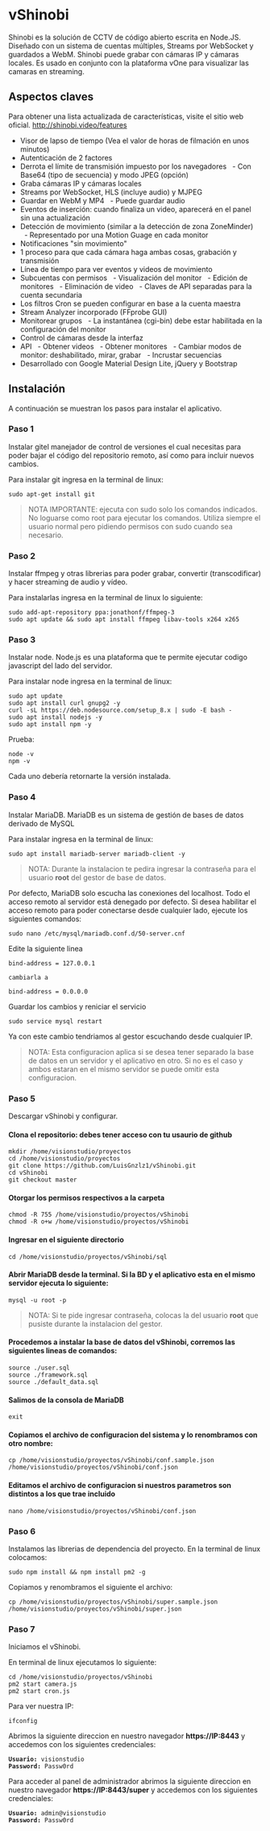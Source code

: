 # vShinobi 

Shinobi es la solución de CCTV de código abierto escrita en Node.JS. Diseñado con un sistema de cuentas múltiples, Streams por WebSocket y guardados a WebM. Shinobi puede grabar con cámaras IP y cámaras locales. Es usado en conjunto con la plataforma vOne para visualizar las camaras en streaming.  

## Aspectos claves

Para obtener una lista actualizada de características, visite el sitio web oficial. http://shinobi.video/features

- Visor de lapso de tiempo (Vea el valor de horas de filmación en unos minutos)
- Autenticación de 2 factores
- Derrota el límite de transmisión impuesto por los navegadores
  - Con Base64 (tipo de secuencia) y modo JPEG (opción)
- Graba cámaras IP y cámaras locales
- Streams por WebSocket, HLS (incluye audio) y MJPEG
- Guardar en WebM y MP4
  - Puede guardar audio
- Eventos de inserción: cuando finaliza un video, aparecerá en el panel sin una actualización
- Detección de movimiento (similar a la detección de zona ZoneMinder)
  - Representado por una Motion Guage en cada monitor
- Notificaciones "sin movimiento"
- 1 proceso para que cada cámara haga ambas cosas, grabación y transmisión
- Línea de tiempo para ver eventos y videos de movimiento
- Subcuentas con permisos
  - Visualización del monitor
  - Edición de monitores
  - Eliminación de video
  - Claves de API separadas para la cuenta secundaria
- Los filtros Cron se pueden configurar en base a la cuenta maestra
- Stream Analyzer incorporado (FFprobe GUI)
- Monitorear grupos
  - La instantánea (cgi-bin) debe estar habilitada en la configuración del monitor
- Control de cámaras desde la interfaz
- API
  - Obtener videos
  - Obtener monitores
  - Cambiar modos de monitor: deshabilitado, mirar, grabar
  - Incrustar secuencias
- Desarrollado con Google Material Design Lite, jQuery y Bootstrap


## Instalación

A continuación se muestran los pasos para instalar el aplicativo.


### Paso 1

Instalar gitel manejador de control de versiones el cual necesitas para poder bajar el código del repositorio remoto, así como para incluir nuevos cambios. 

Para instalar git ingresa en la terminal de linux:

    sudo apt-get install git


> NOTA IMPORTANTE: ejecuta con sudo solo los comandos indicados. No loguarse como root para ejecutar los comandos. Utiliza siempre el usuario normal pero pidiendo permisos con sudo cuando sea necesario.

### Paso 2
Instalar ffmpeg y otras librerias para poder grabar, convertir (transcodificar) y hacer streaming de audio y vídeo.


Para instalarlas ingresa en la terminal de linux lo siguiente:

    sudo add-apt-repository ppa:jonathonf/ffmpeg-3
    sudo apt update && sudo apt install ffmpeg libav-tools x264 x265

### Paso 3
Instalar node. Node.js es una plataforma que te permite ejecutar codigo javascript del lado del servidor.

Para instalar node ingresa en la terminal de linux:

    sudo apt update
    sudo apt install curl gnupg2 -y
    curl -sL https://deb.nodesource.com/setup_8.x | sudo -E bash -
    sudo apt install nodejs -y
    sudo apt install npm -y

Prueba:

    node -v
    npm -v

Cada uno debería retornarte la versión instalada.

### Paso 4
Instalar MariaDB. MariaDB es un sistema de gestión de bases de datos derivado de MySQL


Para instalar ingresa en la terminal de linux:

    sudo apt install mariadb-server mariadb-client -y
    
    
> NOTA: Durante la instalacion te pedira ingresar la contraseña para el usuario **root** del gestor de base de datos.

Por defecto, MariaDB solo escucha las conexiones del localhost. Todo el acceso remoto al servidor está denegado por defecto. Si desea habilitar el acceso remoto para poder conectarse desde cualquier lado, ejecute los siguientes comandos:

    sudo nano /etc/mysql/mariadb.conf.d/50-server.cnf

Edite la siguiente linea

    bind-address = 127.0.0.1
    
    cambiarla a
    
    bind-address = 0.0.0.0
    
Guardar los cambios y reniciar el servicio

    sudo service mysql restart

Ya con este cambio tendriamos al gestor escuchando desde cualquier IP.
 
 > NOTA: Esta configuracion aplica si se desea tener separado la base de datos en un servidor y el aplicativo en otro. Si no es el caso y ambos estaran en el mismo servidor se puede omitir esta configuracion.
 

### Paso 5

Descargar vShinobi y configurar.

#### Clona el repositorio: debes tener acceso con tu usaurio de github

    mkdir /home/visionstudio/proyectos
    cd /home/visionstudio/proyectos
    git clone https://github.com/LuisGnzlz1/vShinobi.git
    cd vShinobi
    git checkout master
    
#### Otorgar los permisos respectivos a la carpeta

    chmod -R 755 /home/visionstudio/proyectos/vShinobi
    chmod -R o+w /home/visionstudio/proyectos/vShinobi


#### Ingresar en el siguiente directorio

    cd /home/visionstudio/proyectos/vShinobi/sql
    
#### Abrir MariaDB desde la terminal. Si la BD y el aplicativo esta en el mismo servidor ejecuta lo siguiente:

    mysql -u root -p
       
 > NOTA: Si te pide ingresar contraseña, colocas la del usuario **root** que pusiste durante la instalacion del gestor.

#### Procedemos a instalar la base de datos del vShinobi, corremos las siguientes lineas de comandos:

    source ./user.sql
    source ./framework.sql
    source ./default_data.sql

#### Salimos de la consola de MariaDB

    exit
      
#### Copiamos el archivo de configuracion del sistema y lo renombramos con otro nombre:

    cp /home/visionstudio/proyectos/vShinobi/conf.sample.json /home/visionstudio/proyectos/vShinobi/conf.json
    
#### Editamos el archivo de configuracion si nuestros parametros son distintos a los que trae incluido

    nano /home/visionstudio/proyectos/vShinobi/conf.json
    

### Paso 6

Instalamos las librerias de dependencia del proyecto.
En la terminal de linux colocamos:

    sudo npm install && npm install pm2 -g

Copiamos y renombramos el siguiente el archivo:

    cp /home/visionstudio/proyectos/vShinobi/super.sample.json /home/visionstudio/proyectos/vShinobi/super.json


### Paso 7

Iniciamos el vShinobi. 

En terminal de linux ejecutamos lo siguiente:

	cd /home/visionstudio/proyectos/vShinobi
	pm2 start camera.js
	pm2 start cron.js

Para ver nuestra IP:

    ifconfig
    
Abrimos la siguiente direccion en nuestro navegador **https://IP:8443** y accedemos con los siguientes credenciales:

<pre><code><b>Usuario:</b> visionstudio
<b>Password:</b> Passw0rd
</code></pre>

Para acceder al panel de administrador abrimos la siguiente direccion en nuestro navegador **https://IP:8443/super** y accedemos con los siguientes credenciales:


<pre><code><b>Usuario:</b> admin@visionstudio
<b>Password:</b> Passw0rd
</code></pre>
